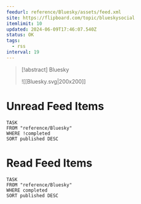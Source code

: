 ```yaml
---
feedurl: reference/Bluesky/assets/feed.xml
site: https://flipboard.com/topic/blueskysocial
itemlimit: 10
updated: 2024-06-09T17:46:07.540Z
status: OK
tags:
  - rss
interval: 19
---
```


> [!abstract] Bluesky
> 
>
> ![[Bluesky.svg|200x200]]
# Unread Feed Items
~~~dataview
TASK
FROM "reference/Bluesky"
WHERE !completed
SORT published DESC
~~~

# Read Feed Items
~~~dataview
TASK
FROM "reference/Bluesky"
WHERE completed
SORT published DESC
~~~
